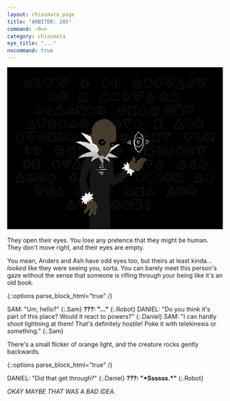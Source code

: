 ```yaml
---
layout: chiasmata_page
title: "ARBITER: 205"
command: ~Θ=>
category: chiasmata
eye_title: "..."
nocommand: true
---
```


![205](/chiasmata/images/narrative/204.gif)

They open their eyes. You lose any pretence that they might be human. They don't move right, and their eyes are empty.

You mean, Anders and Ash have odd eyes too, but theirs at least kinda... *looked* like they were seeing you, sorta. You can barely meet this person's gaze without the sense that someone is rifling through your being like it's an old book.

{::options parse_block_html="true" /}
<div class="dialogue">
SAM: "Um, hello?" 
{:.Sam}
<strong>???: "..."</strong> 
{:.Robot}
DANIEL: "Do you think it's part of this place? Would it react to powers?" 
{:.Daniel}
SAM: "I can hardly shoot lightning at them! That's definitely hostile! Poke it with telekinesis or something." 
{:.Sam}
</div>

There's a small flicker of orange light, and the creature rocks gently backwards.

{::options parse_block_html="true" /}
<div class="dialogue">
DANIEL: "Did that get through?" 
{:.Daniel}
<strong>???: "*Ssssss.*"</strong> 
{:.Robot}
</div>

*OKAY MAYBE THAT WAS A BAD IDEA.*